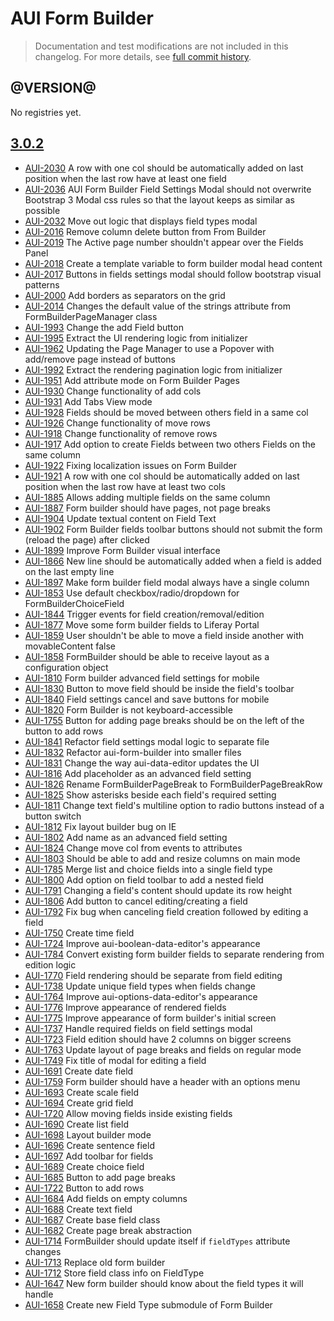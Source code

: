 # AUI Form Builder

> Documentation and test modifications are not included in this changelog. For more details, see [full commit history](https://github.com/liferay/alloy-ui/commits/master/src/aui-form-builder).

## @VERSION@

No registries yet.

## [3.0.2](https://github.com/liferay/alloy-ui/releases/tag/3.0.2)

* [AUI-2030](https://issues.liferay.com/browse/AUI-2030) A row with one col should be automatically added on last position when the last row have at least one field
* [AUI-2036](https://issues.liferay.com/browse/AUI-2036) AUI Form Builder Field Settings Modal should not overwrite Bootstrap 3 Modal css rules so that the layout keeps as similar as possible
* [AUI-2032](https://issues.liferay.com/browse/AUI-2032) Move out logic that displays field types modal
* [AUI-2016](https://issues.liferay.com/browse/AUI-2016) Remove column delete button from From Builder
* [AUI-2019](https://issues.liferay.com/browse/AUI-2019) The Active page number shouldn't appear over the Fields Panel
* [AUI-2018](https://issues.liferay.com/browse/AUI-2018) Create a template variable to form builder modal head content
* [AUI-2017](https://issues.liferay.com/browse/AUI-2017) Buttons in fields settings modal should follow bootstrap visual patterns
* [AUI-2000](https://issues.liferay.com/browse/AUI-2000) Add borders as separators on the grid
* [AUI-2014](https://issues.liferay.com/browse/AUI-2014) Changes the default value of the strings attribute from FormBuilderPageManager class
* [AUI-1993](https://issues.liferay.com/browse/AUI-1993) Change the add Field button
* [AUI-1995](https://issues.liferay.com/browse/AUI-1995) Extract the UI rendering logic from initializer
* [AUI-1962](https://issues.liferay.com/browse/AUI-1962) Updating the Page Manager to use a Popover with add/remove page instead of buttons
* [AUI-1992](https://issues.liferay.com/browse/AUI-1992) Extract the rendering pagination logic from initializer
* [AUI-1951](https://issues.liferay.com/browse/AUI-1951) Add attribute mode on Form Builder Pages
* [AUI-1930](https://issues.liferay.com/browse/AUI-1930) Change functionality of add cols
* [AUI-1931](https://issues.liferay.com/browse/AUI-1931) Add Tabs View mode
* [AUI-1928](https://issues.liferay.com/browse/AUI-1928) Fields should be moved between others field in a same col
* [AUI-1926](https://issues.liferay.com/browse/AUI-1926) Change functionality of move rows
* [AUI-1918](https://issues.liferay.com/browse/AUI-1918) Change functionality of remove rows
* [AUI-1917](https://issues.liferay.com/browse/AUI-1917) Add option to create Fields between two others Fields on the same column
* [AUI-1922](https://issues.liferay.com/browse/AUI-1922) Fixing localization issues on Form Builder
* [AUI-1921](https://issues.liferay.com/browse/AUI-1921) A row with one col should be automatically added on last position when the last row have at least two cols
* [AUI-1885](https://issues.liferay.com/browse/AUI-1885) Allows adding multiple fields on the same column
* [AUI-1887](https://issues.liferay.com/browse/AUI-1887) Form builder should have pages, not page breaks
* [AUI-1904](https://issues.liferay.com/browse/AUI-1904) Update textual content on Field Text
* [AUI-1902](https://issues.liferay.com/browse/AUI-1902) Form Builder fields toolbar buttons should not submit the form (reload the page) after clicked
* [AUI-1899](https://issues.liferay.com/browse/AUI-1899) Improve Form Builder visual interface
* [AUI-1866](https://issues.liferay.com/browse/AUI-1866) New line should be automatically added when a field is added on the last empty line
* [AUI-1897](https://issues.liferay.com/browse/AUI-1897) Make form builder field modal always have a single column
* [AUI-1853](https://issues.liferay.com/browse/AUI-1853) Use default checkbox/radio/dropdown for FormBuilderChoiceField
* [AUI-1844](https://issues.liferay.com/browse/AUI-1844) Trigger events for field creation/removal/edition
* [AUI-1877](https://issues.liferay.com/browse/AUI-1877) Move some form builder fields to Liferay Portal
* [AUI-1859](https://issues.liferay.com/browse/AUI-1859) User shouldn't be able to move a field inside another with movableContent false
* [AUI-1858](https://issues.liferay.com/browse/AUI-1858) FormBuilder should be able to receive layout as a configuration object
* [AUI-1810](https://issues.liferay.com/browse/AUI-1810) Form builder advanced field settings for mobile
* [AUI-1830](https://issues.liferay.com/browse/AUI-1830) Button to move field should be inside the field's toolbar
* [AUI-1840](https://issues.liferay.com/browse/AUI-1840) Field settings cancel and save buttons for mobile
* [AUI-1820](https://issues.liferay.com/browse/AUI-1820) Form Builder is not keyboard-accessible
* [AUI-1755](https://issues.liferay.com/browse/AUI-1755) Button for adding page breaks should be on the left of the button to add rows
* [AUI-1841](https://issues.liferay.com/browse/AUI-1841) Refactor field settings modal logic to separate file
* [AUI-1832](https://issues.liferay.com/browse/AUI-1832) Refactor aui-form-builder into smaller files
* [AUI-1831](https://issues.liferay.com/browse/AUI-1831) Change the way aui-data-editor updates the UI
* [AUI-1816](https://issues.liferay.com/browse/AUI-1816) Add placeholder as an advanced field setting
* [AUI-1826](https://issues.liferay.com/browse/AUI-1826) Rename FormBuilderPageBreak to FormBuilderPageBreakRow
* [AUI-1825](https://issues.liferay.com/browse/AUI-1825) Show asterisks beside each field's required setting
* [AUI-1811](https://issues.liferay.com/browse/AUI-1811) Change text field's multiline option to radio buttons instead of a button switch
* [AUI-1812](https://issues.liferay.com/browse/AUI-1812) Fix layout builder bug on IE
* [AUI-1802](https://issues.liferay.com/browse/AUI-1802) Add name as an advanced field setting
* [AUI-1824](https://issues.liferay.com/browse/AUI-1824) Change move col from events to attributes
* [AUI-1803](https://issues.liferay.com/browse/AUI-1803) Should be able to add and resize columns on main mode
* [AUI-1785](https://issues.liferay.com/browse/AUI-1785) Merge list and choice fields into a single field type
* [AUI-1800](https://issues.liferay.com/browse/AUI-1800) Add option on field toolbar to add a nested field
* [AUI-1791](https://issues.liferay.com/browse/AUI-1791) Changing a field's content should update its row height
* [AUI-1806](https://issues.liferay.com/browse/AUI-1806) Add button to cancel editing/creating a field
* [AUI-1792](https://issues.liferay.com/browse/AUI-1792) Fix bug when canceling field creation followed by editing a field
* [AUI-1750](https://issues.liferay.com/browse/AUI-1750) Create time field
* [AUI-1724](https://issues.liferay.com/browse/AUI-1724) Improve aui-boolean-data-editor's appearance
* [AUI-1784](https://issues.liferay.com/browse/AUI-1784) Convert existing form builder fields to separate rendering from edition logic
* [AUI-1770](https://issues.liferay.com/browse/AUI-1770) Field rendering should be separate from field editing
* [AUI-1738](https://issues.liferay.com/browse/AUI-1738) Update unique field types when fields change
* [AUI-1764](https://issues.liferay.com/browse/AUI-1764) Improve aui-options-data-editor's appearance
* [AUI-1776](https://issues.liferay.com/browse/AUI-1776) Improve appearance of rendered fields
* [AUI-1775](https://issues.liferay.com/browse/AUI-1775) Improve appearance of form builder's initial screen
* [AUI-1737](https://issues.liferay.com/browse/AUI-1737) Handle required fields on field settings modal
* [AUI-1723](https://issues.liferay.com/browse/AUI-1723) Field edition should have 2 columns on bigger screens
* [AUI-1763](https://issues.liferay.com/browse/AUI-1763) Update layout of page breaks and fields on regular mode
* [AUI-1749](https://issues.liferay.com/browse/AUI-1749) Fix title of modal for editing a field
* [AUI-1691](https://issues.liferay.com/browse/AUI-1691) Create date field
* [AUI-1759](https://issues.liferay.com/browse/AUI-1759) Form builder should have a header with an options menu
* [AUI-1693](https://issues.liferay.com/browse/AUI-1693) Create scale field
* [AUI-1694](https://issues.liferay.com/browse/AUI-1694) Create grid field
* [AUI-1720](https://issues.liferay.com/browse/AUI-1720) Allow moving fields inside existing fields
* [AUI-1690](https://issues.liferay.com/browse/AUI-1690) Create list field
* [AUI-1698](https://issues.liferay.com/browse/AUI-1698) Layout builder mode
* [AUI-1696](https://issues.liferay.com/browse/AUI-1696) Create sentence field
* [AUI-1697](https://issues.liferay.com/browse/AUI-1697) Add toolbar for fields
* [AUI-1689](https://issues.liferay.com/browse/AUI-1689) Create choice field
* [AUI-1685](https://issues.liferay.com/browse/AUI-1685) Button to add page breaks
* [AUI-1722](https://issues.liferay.com/browse/AUI-1722) Button to add rows
* [AUI-1684](https://issues.liferay.com/browse/AUI-1684) Add fields on empty columns
* [AUI-1688](https://issues.liferay.com/browse/AUI-1688) Create text field
* [AUI-1687](https://issues.liferay.com/browse/AUI-1687) Create base field class
* [AUI-1682](https://issues.liferay.com/browse/AUI-1682) Create page break abstraction
* [AUI-1714](https://issues.liferay.com/browse/AUI-1714) FormBuilder should update itself if `fieldTypes` attribute changes
* [AUI-1713](https://issues.liferay.com/browse/AUI-1713) Replace old form builder
* [AUI-1712](https://issues.liferay.com/browse/AUI-1712) Store field class info on FieldType
* [AUI-1647](https://issues.liferay.com/browse/AUI-1647) New form builder should know about the field types it will handle
* [AUI-1658](https://issues.liferay.com/browse/AUI-1658) Create new Field Type submodule of Form Builder
